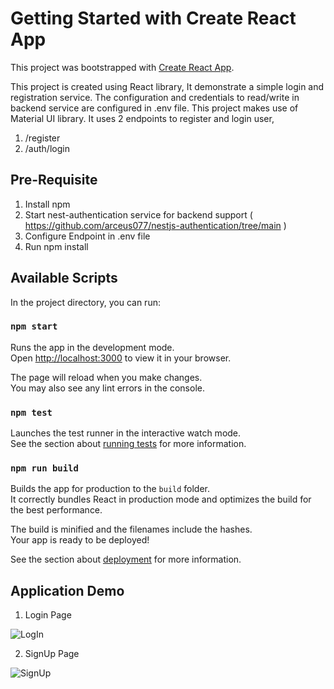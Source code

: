 # Getting Started with Create React App

This project was bootstrapped with [Create React App](https://github.com/facebook/create-react-app).

This project is created using React library, It demonstrate a simple login and registration service. The configuration and credentials to read/write in backend service are configured in .env file. This project makes use of Material UI library.
It uses 2 endpoints to register and login user,
1. /register
2. /auth/login


## Pre-Requisite

1. Install npm
2. Start nest-authentication service for backend support ( https://github.com/arceus077/nestjs-authentication/tree/main )
3. Configure Endpoint in .env file
4. Run npm install

## Available Scripts

In the project directory, you can run:

### `npm start`

Runs the app in the development mode.\
Open [http://localhost:3000](http://localhost:3000) to view it in your browser.

The page will reload when you make changes.\
You may also see any lint errors in the console.

### `npm test`

Launches the test runner in the interactive watch mode.\
See the section about [running tests](https://facebook.github.io/create-react-app/docs/running-tests) for more information.

### `npm run build`

Builds the app for production to the `build` folder.\
It correctly bundles React in production mode and optimizes the build for the best performance.

The build is minified and the filenames include the hashes.\
Your app is ready to be deployed!

See the section about [deployment](https://facebook.github.io/create-react-app/docs/deployment) for more information.

## Application Demo

1. Login Page

![LogIn](https://github.com/arceus077/react-authentication/assets/83462495/e18161a5-8273-4691-b3c3-0e2d5f8e74e3)

2. SignUp Page

![SignUp](https://github.com/arceus077/react-authentication/assets/83462495/0333f300-81b6-4fc5-a931-0d70e549a745)



